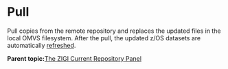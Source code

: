 # Pull

Pull copies from the remote repository and replaces the updated files in the local OMVS filesystem. After the pull, the updated z/OS datasets are automatically [refreshed](#_Refresh).

**Parent topic:**[The ZIGI Current Repository Panel](zOS_ISPF_Git_Interface_Users_Guide_V3R0_the_zigi_current_repository_panel.html)

